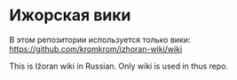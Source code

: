 # Ижорская вики
В этом репозитории используется только вики: https://github.com/kromkrom/izhoran-wiki/wiki

This is Ižoran wiki in Russian. Only wiki is used in thus repo.
